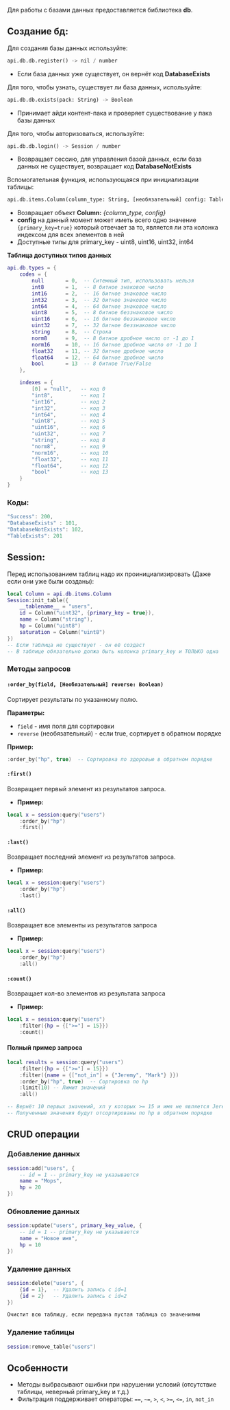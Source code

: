 Для работы с базами данных предоставляется библиотека **db**.
## Создание бд:

Для создания базы данных используйте:
```python
api.db.db.register() -> nil / number
```
- Если база данных уже существует, он вернёт код **DatabaseExists**

Для того, чтобы узнать, существует ли база данных, используйте:
```python
api.db.db.exists(pack: String) -> Boolean
```
- Принимает айди контент-пака и проверяет существование у пака базы данных

Для того, чтобы авторизоваться, используйте:
```python
api.db.db.login() -> Session / number
```
- Возвращает сессию, для управления базой данных, если база данных не существует, возвращает код **DatabaseNotExists**

Вспомогательная функция, использующаяся при инициализации таблицы:
```python
api.db.items.Column(column_type: String, [необязательный] config: Table) -> Column
```
- Возвращает объект **Column:**  *{column_type, config}*
- **config** на данный момент может иметь всего одно значение `{primary_key=true}` который отвечает за то, является ли эта колонка индексом для всех элементов в ней
- Доступные типы для primary_key - uint8, uint16, uint32, int64

**Таблица доступных типов данных**
```lua
api.db.types = {
    codes = {
        null       = 0,  -- Ситемный тип, использовать нельзя
        int8       = 1,  -- 8 битное знаковое число
        int16      = 2,  -- 16 битное знаковое число
        int32      = 3,  -- 32 битное знаковое число
        int64      = 4,  -- 64 битное знаковое число
        uint8      = 5,  -- 8 битное беззнаковое число
        uint16     = 6,  -- 16 битное беззнаковое число
        uint32     = 7,  -- 32 битное беззнаковое число
        string     = 8,  -- Строка
        norm8      = 9,  -- 8 битное дробное число от -1 до 1
        norm16     = 10, -- 16 битное дробное число от -1 до 1
        float32    = 11, -- 32 битное дробное число
        float64    = 12, -- 64 битное дробное число
        bool       = 13  -- 8 битное True/False
    },

    indexes = {
        [0] = "null",   -- код 0
        "int8",         -- код 1
        "int16",        -- код 2
        "int32",        -- код 3
        "int64",        -- код 4
        "uint8",        -- код 5
        "uint16",       -- код 6
        "uint32",       -- код 7
        "string",       -- код 8
        "norm8",        -- код 9
        "norm16",       -- код 10
        "float32",      -- код 11
        "float64",      -- код 12
        "bool"          -- код 13
    }
}
```

### Коды:
```lua
"Success": 200,
"DatabaseExists" : 101,
"DatabaseNotExists": 102,
"TableExists": 201
```


## Session:

Перед использованием таблиц надо их проинициализировать (Даже если они уже были созданы):
```lua
local Column = api.db.items.Column 
Session:init_table({ 
	__tablename__ = "users", 
	id = Column("uint32", {primary_key = true}), 
	name = Column("string"), 
	hp = Column("uint8")
	saturation = Column("uint8")
})
-- Если таблица не существует - он её создаст
-- В таблице обязательно должа быть колонка primary_key и ТОЛЬКО одна
```

### Методы запросов

#### `:order_by(field, [Необязательный] reverse: Boolean)`
Сортирует результаты по указанному полю.

**Параметры:**
- `field` - имя поля для сортировки
- `reverse` (необязательный) - если true, сортирует в обратном порядке

**Пример:**
```lua
:order_by("hp", true)  -- Сортировка по здоровью в обратном порядке
```

#### `:first()`
Возвращает первый элемент из результатов запроса.

- **Пример:**
```lua
local x = session:query("users")
    :order_by("hp")
    :first()
```

#### `:last()`
Возвращает последний элемент из результатов запроса.

- **Пример:**
```lua
local x = session:query("users")
    :order_by("hp")
    :last()
```

#### `:all()`
Возвращает все элементы из результатов запроса

- **Пример:**
```lua
local x = session:query("users")
    :order_by("hp")
    :all()
```

#### `:count()`
Возвращает кол-во элементов из результата запроса

- **Пример:**
```lua
local x = session:query("users")
    :filter({hp = {[">="] = 15}})
    :count()
```

#### Полный пример запроса
```lua
local results = session:query("users")
    :filter({hp = {[">="] = 15}})
    :filter({name = {["not_in"] = {"Jeremy", "Mark"} }})
    :order_by("hp", true)  -- Сортировка по hp
    :limit(10) -- Лимит значений
    :all()

-- Вернёт 10 первых значений, хп у которых >= 15 и имя не является Jeremy или Mark
-- Полученные значения будут отсортированы по hp в обратном порядке
``` 

## CRUD операции

### Добавление данных
```lua
session:add("users", {
	-- id = 1 -- primary_key не указывается
    name = "Mops",
    hp = 20
})
```

### Обновление данных
```lua
session:update("users", primary_key_value, {
	-- id = 1 -- primary_key не указывается
    name = "Новое имя",
    hp = 10
})
```

### Удаление данных
```lua
session:delete("users", {
    {id = 1},  -- Удалить запись с id=1
    {id = 2}   -- Удалить запись с id=2
})

Очистит всю таблицу, если передана пустая таблица со значениями
```

### Удаление таблицы
```lua
session:remove_table("users")
```


## Особенности
- Методы выбрасывают ошибки при нарушении условий (отсутствие таблицы, неверный primary_key и т.д.)
- Фильтрация поддерживает операторы: `==`, `~=`, `>`, `<`, `>=`, `<=`, `in`, `not_in`
